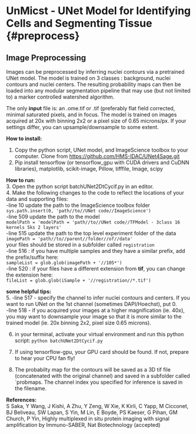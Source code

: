 # UnMicst - UNet Model for Identifying Cells and Segmenting Tissue {#preprocess}

## Image Preprocessing 

Images can be preprocessed by inferring nuclei contours via a pretrained UNet model. The model is trained on 3 classes : background, nuclei contours and nuclei centers. The resulting probability maps can then be loaded into any modular segmentation pipeline that may use (but not limited to) a marker controlled watershed algorithm. 

The only **input** file is:
an .ome.tif or .tif  (preferably flat field corrected, minimal saturated pixels, and in focus. The model is trained on images acquired at 20x with binning 2x2 or a pixel size of 0.65 microns/px. If your settings differ, you can upsample/downsample to some extent.

**How to install:**
1. Copy the python script, UNet model, and ImageScience toolbox to your computer. Clone from https://github.com/HMS-IDAC/UNet4Sage.git
2. Pip install tensorflow (or tensorflow_gpu with CUDA drivers and CuDNN libraries), matplotlib, scikit-image, Pillow, tifffile, Image, scipy

**How to run:**<br/>
3. Open the python script batchUNet2DtCycif.py in an editor.<br/>
4. Make the following changes to the code to reflect the locations of your data and supporting files:<br/>
-line 10 update the path to the ImageScience toolbox folder `sys.path.insert(0, 'path//to//UNet code//ImageScience')`<br/>
-line 509 update the path to the model <br/>
`modelPath = 'modelPath = 'path//to//UNet code//TFModel - 3class 16 kernels 5ks 2 layers'`<br/>
-line 515 update the path to the top level experiment folder of the data <br/>
`imagePath = 'path//to//parent//folder//of//data'` <br/>
your files should be stored in a subfolder called `registration` <br/>
-line 516 : if you have multiple samples and they have a similar prefix, add the prefix/suffix here: <br/>`sampleList = glob.glob(imagePath + '//105*')`<br/>
-line 520 : if your files have a different extension from **tif**, you can change the extension here:<br/>
`fileList = glob.glob(iSample + '//registration//*.tif')`<br/>

**some helpful tips:**<br/>
5. -line 517 - specify the channel to infer nuclei contours and centers. If you want to run UNet on the 1st channel (sometimes DAPI/Hoechst), put 0.<br/>
-line 518 - if you acquired your images at a higher magnification (ie. 40x), you may want to downsample your image so that it is more similar to the trained model (ie. 20x binning 2x2, pixel size 0.65 microns).<br/>

6. in your terminal, activate your virtual environment and run this python script:
`python batchUNet2DtCycif.py`

7. If using tensorflow-gpu, your GPU card should be found. If not, prepare to hear your CPU fan fly! 
8. The probabilty map for the contours will be saved as a 3D tif file (concatenated with the original channel) and saved in a subfolder called `probmaps. The channel index you specified for inference is saved in the filename.

**References:** <br/>
S Saka, Y Wang, J Kishi, A Zhu, Y Zeng, W Xie, K Kirli, C Yapp, M Cicconet, BJ Beliveau, SW Lapan, S Yin, M Lin, E Boyde, PS Kaeser, G Pihan, GM Church, P Yin, Highly multiplexed in situ protein imaging with signal amplification by Immuno-SABER, Nat Biotechnology (accepted)
